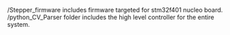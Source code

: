 /Stepper_firmware includes firmware targeted for stm32f401 nucleo board. 
/python_CV_Parser folder includes the high level controller for the entire system.
